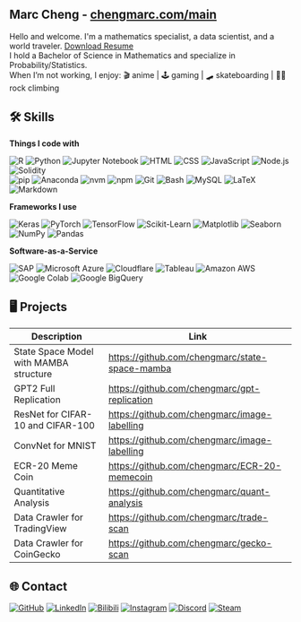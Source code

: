 ## Marc Cheng - [chengmarc.com/main](https://chengmarc.com/main)
Hello and welcome. I'm a mathematics specialist, a data scientist, and a world traveler. [Download Resume](https://chengmarc.com/main/metadata/Marc%20Cheng%20-%20Resume%20v2.3.pdf) \
I hold a Bachelor of Science in Mathematics and specialize in Probability/Statistics. \
When I’m not working, I enjoy: 🎬 anime | 🕹️ gaming | 🛹 skateboarding | 🧗‍♂ rock climbing


## 🛠️ Skills

**Things I code with** 

![R](https://img.shields.io/badge/R--%23276DC3?logo=r&logoColor=white&style=flat)
![Python](https://img.shields.io/badge/Python--3776AB?logo=python&logoColor=white&style=flat)
![Jupyter Notebook](https://img.shields.io/badge/Jupyter_Notebook--F37626?logo=jupyter&logoColor=white&style=flat)
![HTML](https://img.shields.io/badge/HTML5--%23E34F26?logo=html5&logoColor=white&style=flat)
![CSS](https://img.shields.io/badge/CSS3--1572B6?logo=css3&logoColor=white&style=flat)
![JavaScript](https://img.shields.io/badge/JavaScript--F7DF1E?logo=javascript&logoColor=white&style=flat)
![Node.js](https://img.shields.io/badge/Node.js--339933?logo=node.js&logoColor=white&style=flat)
![Solidity](https://img.shields.io/badge/Solidity--363636?logo=solidity&logoColor=white&style=flat)
\
![pip](https://img.shields.io/badge/pip--3776AB?logo=pypi&logoColor=white&style=flat)
![Anaconda](https://img.shields.io/badge/Anaconda--44A833?logo=anaconda&logoColor=white&style=flat)
![nvm](https://img.shields.io/badge/nvm--F4DD4B?logo=nvm&logoColor=white&style=flat)
![npm](https://img.shields.io/badge/npm--CB3837?logo=npm&logoColor=white&style=flat)
![Git](https://img.shields.io/badge/Git--F05032?logo=git&logoColor=fff&style=flat)
![Bash](https://img.shields.io/badge/Bash--4EAA25?logo=gnu-bash&logoColor=white&style=flat)
![MySQL](https://img.shields.io/badge/MySQL--4479A1?logo=mysql&logoColor=white&style=flat)
![LaTeX](https://img.shields.io/badge/LaTeX--008080?logo=latex&logoColor=white&style=flat)
![Markdown](https://img.shields.io/badge/Markdown--blue?logo=markdown&logoColor=white&style=flat)

**Frameworks I use** 

![Keras](https://img.shields.io/badge/Keras--D00000?logo=keras&logoColor=white&style=flat)
![PyTorch](https://img.shields.io/badge/PyTorch--EE4C2C?logo=pytorch&logoColor=white&style=flat)
![TensorFlow](https://img.shields.io/badge/TensorFlow--FF6F00?logo=tensorflow&logoColor=white&style=flat)
![Scikit-Learn](https://img.shields.io/badge/Scikit--Learn--F7931E?logo=scikit-learn&logoColor=white&style=flat)
![Matplotlib](https://custom-icon-badges.demolab.com/badge/Matplotlib--71D291?logo=matplotlib&logoColor=fff&style=flat)
![Seaborn](https://img.shields.io/badge/Seaborn--0099C6?style=flat)
![NumPy](https://img.shields.io/badge/NumPy--4DABCF?logo=numpy&logoColor=fff&style=flat)
![Pandas](https://img.shields.io/badge/Pandas--150458?logo=pandas&logoColor=fff&style=flat)

**Software-as-a-Service** 

![SAP](https://img.shields.io/badge/SAP--0FAAFF?logo=sap&logoColor=fff&style=flat)
![Microsoft Azure](https://custom-icon-badges.demolab.com/badge/Microsoft%20Azure--0089D6?logo=msazure&logoColor=white&style=flat)
![Cloudflare](https://img.shields.io/badge/Cloudflare--F38020?logo=Cloudflare&logoColor=white&style=flat)
![Tableau](https://img.shields.io/badge/Tableau--E97627?logo=tableau&logoColor=white&style=flat)
![Amazon AWS](https://img.shields.io/badge/Amazon%20AWS--%23FF9900.svg?logo=amazon-web-services&logoColor=white&style=flat)
![Google Colab](https://img.shields.io/badge/Google%20Colab--%23F9AB00.svg?logo=googlecolab&logoColor=white&style=flat)
![Google BigQuery](https://img.shields.io/badge/Google%20BigQuery--%23669DF6.svg?logo=googlebigquery&logoColor=white&style=flat)


## 🖥️ Projects

| Description                             | Link                                                   |
|-----------------------------------------|--------------------------------------------------------|
| State Space Model with MAMBA structure  | https://github.com/chengmarc/state-space-mamba        |
| GPT2 Full Replication                   | https://github.com/chengmarc/gpt-replication           |
| ResNet for CIFAR-10 and CIFAR-100       | https://github.com/chengmarc/image-labelling           |
| ConvNet for MNIST                       | https://github.com/chengmarc/image-labelling           |
| ECR-20 Meme Coin                        | https://github.com/chengmarc/ECR-20-memecoin           |
| Quantitative Analysis                   | https://github.com/chengmarc/quant-analysis            |
| Data Crawler for TradingView            | https://github.com/chengmarc/trade-scan                |
| Data Crawler for CoinGecko              | https://github.com/chengmarc/gecko-scan                |

## 🌐 Contact

[![GitHub](https://img.shields.io/badge/GitHub-%23121011.svg?logo=github&logoColor=white&style=for-the-badge)](https://github.com/chengmarc)
[![LinkedIn](https://img.shields.io/badge/Linkedin-%230077B5.svg?logo=linkedin&logoColor=white&style=for-the-badge)](https://www.linkedin.com/in/marc-cheng/)
[![Bilibili](https://img.shields.io/badge/Bilibili-00A1D6?logo=bilibili&logoColor=fff&style=for-the-badge)](https://space.bilibili.com/1351785)
[![Instagram](https://img.shields.io/badge/Instagram-%23E4405F.svg?logo=Instagram&logoColor=white&style=for-the-badge)](https://www.instagram.com/marcc.cheng/)
[![Discord](https://img.shields.io/badge/Discord-%235865F2.svg?&logo=discord&logoColor=white&style=for-the-badge)](https://discord.gg/PGE98Tu5j4)
[![Steam](https://img.shields.io/badge/Steam-000000?logo=steam&logoColor=white&style=for-the-badge)](https://steamcommunity.com/id/everwith/)
